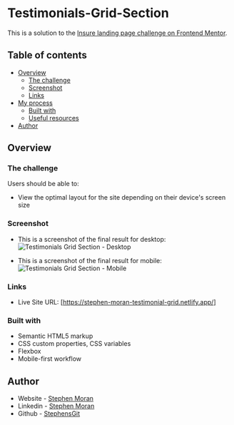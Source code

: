 # Testimonials-Grid-Section

This is a solution to the [Insure landing page challenge on Frontend Mentor](https://www.frontendmentor.io/challenges/insure-landing-page-uTU68JV8).

## Table of contents

- [Overview](#overview)
  - [The challenge](#the-challenge)
  - [Screenshot](#screenshot)
  - [Links](#links)
- [My process](#my-process)
  - [Built with](#built-with)
  - [Useful resources](#useful-resources)
- [Author](#author)

## Overview

### The challenge

Users should be able to:

- View the optimal layout for the site depending on their device's screen size

### Screenshot

- This is a screenshot of the final result for desktop:
![Testimonials Grid Section - Desktop](https://user-images.githubusercontent.com/45046901/132238245-904f4356-73eb-4de9-836a-a0687898dd24.png)

- This is a screenshot of the final result for mobile:
![Testimonials Grid Section - Mobile](https://user-images.githubusercontent.com/45046901/132238316-3d9623e6-be0c-4ba3-a92a-96c2f7f6b2b4.png)

### Links

- Live Site URL: [https://stephen-moran-testimonial-grid.netlify.app/]

### Built with

- Semantic HTML5 markup
- CSS custom properties, CSS variables
- Flexbox
- Mobile-first workflow

## Author

- Website - [Stephen Moran](https://www.stephenmoran.ie)
- Linkedin - [Stephen Moran](https://www.linkedin.com/in/stephen-moran-/)
- Github - [StephensGit](https://github.com/StephensGit)
